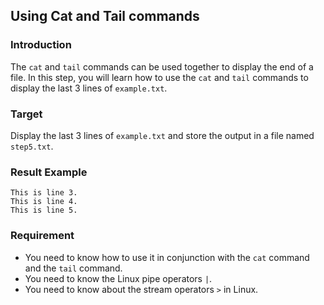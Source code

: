 ## Using Cat and Tail commands

### Introduction

The `cat` and `tail` commands can be used together to display the end of a file. In this step, you will learn how to use the `cat` and `tail` commands to display the last 3 lines of `example.txt`.

### Target

Display the last 3 lines of `example.txt` and store the output in a file named `step5.txt`.

### Result Example

```text
This is line 3.
This is line 4.
This is line 5.
```

### Requirement

- You need to know how to use it in conjunction with the `cat` command and the `tail` command.
- You need to know the Linux pipe operators `|`.
- You need to know about the stream operators `>` in Linux.
